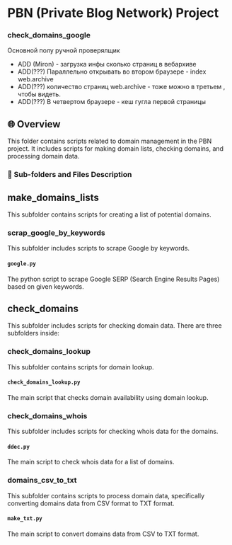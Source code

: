 # PBN (Private Blog Network) Project

### check_domains_google


Основной полу ручной проверялщик

- ADD (Miron) - загрузка инфы сколько страниц в вебархиве
- ADD(???) Параллельно открывать во втором браузере - index web.archive
- ADD(???) количество страниц web.archive - тоже можно в третьем , чтобы видеть.
- ADD(???) В четвертом браузере - кеш гугла первой страницы


## 🌐 Overview
This folder contains scripts related to domain management in the PBN project. It includes scripts for making domain lists, checking domains, and processing domain data. 

### 📂  Sub-folders and Files Description

## make_domains_lists
This subfolder contains scripts for creating a list of potential domains.

### scrap_google_by_keywords
This subfolder includes scripts to scrape Google by keywords.

#### `google.py`
The python script to scrape Google SERP (Search Engine Results Pages) based on given keywords.

## check_domains
This subfolder includes scripts for checking domain data. There are three subfolders inside: 

### check_domains_lookup
This subfolder contains scripts for domain lookup.

#### `check_domains_lookup.py`
The main script that checks domain availability using domain lookup.

### check_domains_whois
This subfolder includes scripts for checking whois data for the domains.

#### `ddec.py`
The main script to check whois data for a list of domains.

### domains_csv_to_txt
This subfolder contains scripts to process domain data, specifically converting domains data from CSV format to TXT format.

#### `make_txt.py`
The main script to convert domains data from CSV to TXT format.
